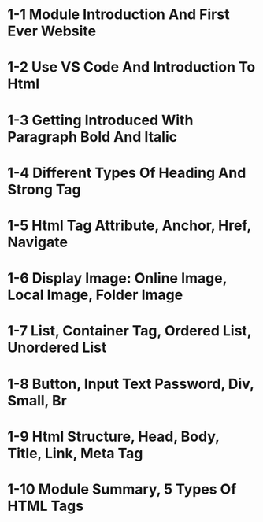 # 1-1 Module Introduction And First Ever Website
# 1-2 Use VS Code And Introduction To Html
# 1-3 Getting Introduced With Paragraph Bold And Italic
# 1-4 Different Types Of Heading And Strong Tag
# 1-5 Html Tag Attribute, Anchor, Href, Navigate
# 1-6 Display Image: Online Image, Local Image, Folder Image
# 1-7 List, Container Tag, Ordered List, Unordered List
# 1-8 Button, Input Text Password, Div, Small, Br
# 1-9 Html Structure, Head, Body, Title, Link, Meta Tag
# 1-10 Module Summary, 5 Types Of HTML Tags